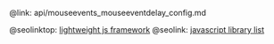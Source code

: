 @link: api/mouseevents_mouseeventdelay_config.md

@seolinktop: [lightweight js framework](https://webix.com)
@seolink: [javascript library list](https://webix.com/widget/list/)
